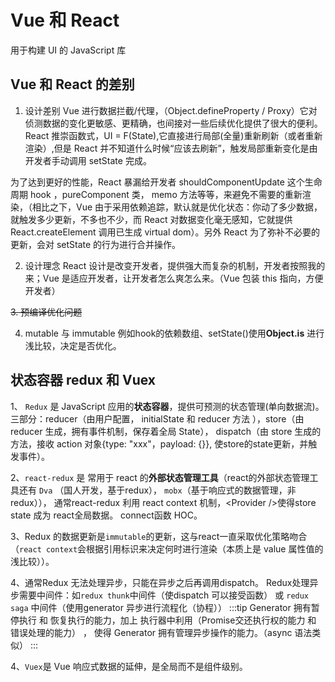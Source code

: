 # Vue 和 React

用于构建 UI 的 JavaScript 库

## Vue 和 React 的差别

1. 设计差别
   Vue 进行数据拦截/代理，（Object.defineProperty / Proxy）它对侦测数据的变化更敏感、更精确，也间接对一些后续优化提供了很大的便利。
   React 推崇函数式，UI = F(State),它直接进行局部(全量)重新刷新（或者重新渲染）,但是 React 并不知道什么时候“应该去刷新”，触发局部重新变化是由开发者手动调用 setState 完成。

为了达到更好的性能，React 暴漏给开发者 shouldComponentUpdate 这个生命周期 hook ，pureComponent 类， memo 方法等等，来避免不需要的重新渲染，（相比之下，Vue 由于采用依赖追踪，默认就是优化状态：你动了多少数据，就触发多少更新，不多也不少，而 React 对数据变化毫无感知，它就提供 React.createElement 调用已生成 virtual dom）。另外 React 为了弥补不必要的更新，会对 setState 的行为进行合并操作。

2. 设计理念
React 设计是改变开发者，提供强大而复杂的机制，开发者按照我的来；Vue 是适应开发者，让开发者怎么爽怎么来。（Vue 包装 this 指向，方便开发者）

<s> 3. 预编译优化问题 </s>

4. mutable 与 immutable 例如hook的依赖数组、setState()使用**Object.is** 进行浅比较，决定是否优化。

## 状态容器 redux 和 Vuex

1、 `Redux` 是 JavaScript 应用的**状态容器**，提供可预测的状态管理(单向数据流)。 三部分：reducer（由用户配置， initialState 和 reducer 方法 ），store（由 reducer 生成，拥有事件机制，保存着全局 State）， dispatch（由 store 生成的方法，接收 action 对象{type: "xxx"，payload: {}}, 使store的state更新，并触发事件）。

2、`react-redux` 是 常用于 react 的**外部状态管理工具**（react的外部状态管理工具还有 `Dva` （国人开发，基于redux）， `mobx`（基于响应式的数据管理，非redux））， 通常react-redux 利用 react context 机制，\<Provider \/>使得store state 成为 react全局数据。
connect函数 HOC。  

3、Redux 的数据更新是`immutable`的更新，这与react一直采取优化策略吻合（`react context`会根据引用标识来决定何时进行渲染（本质上是 value 属性值的浅比较））。

4、通常Redux 无法处理异步，只能在异步之后再调用dispatch。 Redux处理异步需要中间件：如`redux thunk`中间件（使dispatch 可以接受函数） 或 `redux saga` 中间件（使用generator 异步进行流程化（协程））
:::tip
 Generator 拥有暂停执行 和 恢复执行的能力，加上 执行器中利用（Promise交还执行权的能力 和 错误处理的能力） ， 使得 Generator 拥有管理异步操作的能力。（async 语法类似）
:::

4、`Vuex`是 Vue 响应式数据的延伸，是全局而不是组件级别。
